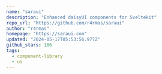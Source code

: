 ```yaml
---
name: "saraui"
description: "Enhanced daisyUI components for Sveltekit"
repo_url: "https://github.com/r4rmas/saraui"
author: "r4rmas"
homepage: "https://saraui.com"
updated: "2024-05-17T05:53:56.977Z"
github_stars: 106
tags: 
  - component-library
  - ui
---
```

